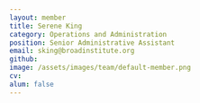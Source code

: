 ```yaml
---
layout: member
title: Serene King
category: Operations and Administration
position: Senior Administrative Assistant
email: sking@broadinstitute.org
github: 
image: /assets/images/team/default-member.png
cv:
alum: false
---
```


